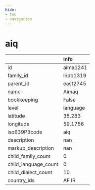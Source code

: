 ```yaml
---
hide:
- toc
- navigation
---
```

# aiq
|                      | info     |
|:---------------------|:---------|
| id                   | aima1241 |
| family_id            | indo1319 |
| parent_id            | east2745 |
| name                 | Aimaq    |
| bookkeeping          | False    |
| level                | language |
| latitude             | 35.283   |
| longitude            | 59.1756  |
| iso639P3code         | aiq      |
| description          | nan      |
| markup_description   | nan      |
| child_family_count   | 0        |
| child_language_count | 0        |
| child_dialect_count  | 10       |
| country_ids          | AF IR    |